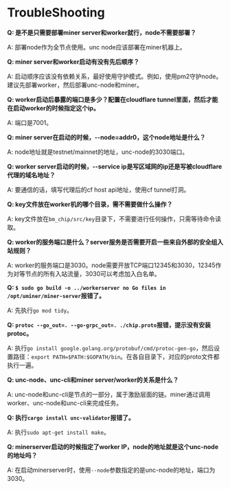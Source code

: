 # TroubleShooting

**Q: 是不是只需要部署miner server和worker就行，node不需要部署？**

A: 部署node作为全节点使用。unc node应该部署在miner机器上。

**Q: miner server和worker启动有没有先后顺序？**

A: 启动顺序应该没有依赖关系，最好使用守护模式。例如，使用pm2守护node。建议先部署worker，然后部署unc-node和miner。

**Q: worker启动后暴露的端口是多少？配置在cloudflare tunnel里面，然后才能在启动worker的时候指定这个ip。**

A: 端口是7001。

**Q: miner server在启动的时候，--node=addr0，这个node地址是什么？**

A: node地址就是testnet/mainnet的地址，unc-node的3030端口。

**Q: worker server启动的时候，--service ip是写区域网的ip还是写被cloudflare代理的域名地址？**

A: 要通信的话，填写代理后的cf host api地址，使用cf tunnel打洞。

**Q: key文件放在worker机的哪个目录，需不需要做什么操作？**

A: key文件放在`bm_chip/src/key`目录下，不需要进行任何操作，只需等待命令读取。

**Q: worker的服务端口是什么？server服务是否需要开启一些来自外部的安全组入站规则？**

A: worker的服务端口是3030。node需要开放TCP端口12345和3030，12345作为对等节点的所有入站流量，3030可以考虑加入白名单。

**Q: `$ sudo go build -o ../workerserver no Go files in /opt/uminer/miner-server`报错了。**

A: 先执行`go mod tidy`。

**Q: `protoc --go_out=. --go-grpc_out=. ./chip.proto`报错，提示没有安装protoc。**

A: 执行`go install google.golang.org/protobuf/cmd/protoc-gen-go`，然后设置路径：`export PATH=$PATH:$GOPATH/bin`。在各自目录下，对应的proto文件都执行一遍。

**Q: unc-node、unc-cli和miner server/worker的关系是什么？**

A: unc-node和unc-cli是节点的一部分，属于激励层面的链。miner通过调用worker、unc-node和unc-cli来完成任务。

**Q: 执行`cargo install unc-validator`报错了。**

A: 执行`sudo apt-get install make`。

**Q: minerserver启动的时候指定了worker IP，node的地址就是这个unc-node的地址吗？**

A: 在启动minerserver时，使用`--node`参数指定的是unc-node的地址，端口为3030。
